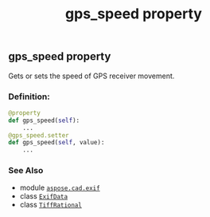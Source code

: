 ﻿---
title: gps_speed property
second_title: Aspose.CAD for Python via .NET API References
description: 
type: docs
weight: 610
url: /python-net/aspose.cad.exif/exifdata/gps_speed/
is_root: false
---

## gps_speed property


Gets or sets the speed of GPS receiver movement.
### Definition:
```python
@property
def gps_speed(self):
    ...
@gps_speed.setter
def gps_speed(self, value):
    ...
```

### See Also
* module [`aspose.cad.exif`](../../)
* class [`ExifData`](/cad/python-net/aspose.cad.exif/exifdata)
* class [`TiffRational`](/cad/python-net/aspose.cad.fileformats.tiff/tiffrational)
